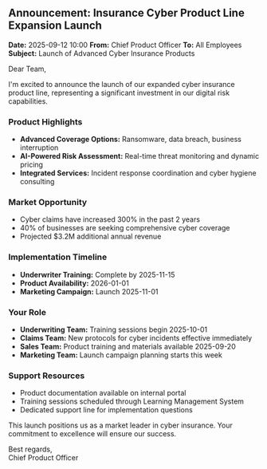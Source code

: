 ## Announcement: Insurance Cyber Product Line Expansion Launch

**Date:** 2025-09-12 10:00
**From:** Chief Product Officer
**To:** All Employees
**Subject:** Launch of Advanced Cyber Insurance Products

Dear Team,

I'm excited to announce the launch of our expanded cyber insurance product line, representing a significant investment in our digital risk capabilities.

### Product Highlights
- **Advanced Coverage Options:** Ransomware, data breach, business interruption
- **AI-Powered Risk Assessment:** Real-time threat monitoring and dynamic pricing
- **Integrated Services:** Incident response coordination and cyber hygiene consulting

### Market Opportunity
- Cyber claims have increased 300% in the past 2 years
- 40% of businesses are seeking comprehensive cyber coverage
- Projected $3.2M additional annual revenue

### Implementation Timeline
- **Underwriter Training:** Complete by 2025-11-15
- **Product Availability:** 2026-01-01
- **Marketing Campaign:** Launch 2025-11-01

### Your Role
- **Underwriting Team:** Training sessions begin 2025-10-01
- **Claims Team:** New protocols for cyber incidents effective immediately
- **Sales Team:** Product training and materials available 2025-09-20
- **Marketing Team:** Launch campaign planning starts this week

### Support Resources
- Product documentation available on internal portal
- Training sessions scheduled through Learning Management System
- Dedicated support line for implementation questions

This launch positions us as a market leader in cyber insurance. Your commitment to excellence will ensure our success.

Best regards,  
Chief Product Officer